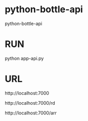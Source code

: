 # python-bottle-api
python-bottle-api

# RUN 

python app-api.py

# URL 

http://localhost:7000

http://localhost:7000/rd

http://localhost:7000/arr
